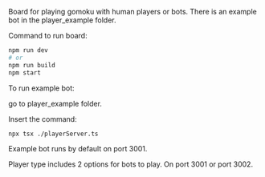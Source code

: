 Board for playing gomoku with human players or bots. There is an example bot in the player_example folder.

Command to run board:

```bash
npm run dev
# or
npm run build
npm start
```

To run example bot:

go to player_example folder.

Insert the command:

```bash
npx tsx ./playerServer.ts
```

Example bot runs by default on port 3001.

Player type includes 2 options for bots to play. On port 3001 or port 3002.